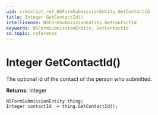 ```yaml
---
uid: crmscript_ref_NSFormSubmissionEntity_GetContactId
title: Integer GetContactId()
intellisense: NSFormSubmissionEntity.GetContactId
keywords: NSFormSubmissionEntity, GetContactId
so.topic: reference
---
```


# Integer GetContactId()

The optional id of the contact of the person who submitted.

**Returns:** Integer

```crmscript
NSFormSubmissionEntity thing;
Integer contactId  = thing.GetContactId();
```

